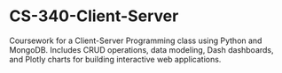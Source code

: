 # CS-340-Client-Server
Coursework for a Client-Server Programming class using Python and MongoDB. Includes CRUD operations, data modeling, Dash dashboards, and Plotly charts for building interactive web applications.

